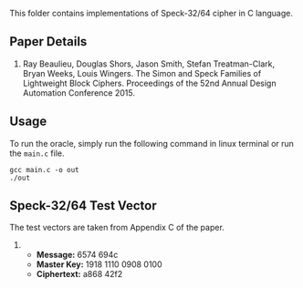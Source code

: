 This folder contains implementations of Speck-32/64 cipher in C language.

## Paper Details
1. Ray Beaulieu, Douglas Shors, Jason Smith, Stefan Treatman-Clark, Bryan Weeks, Louis Wingers.
The Simon and Speck Families of Lightweight Block Ciphers.
Proceedings of the 52nd Annual Design Automation Conference 2015.

## Usage
To run the oracle, simply run the following command in linux terminal or run the `main.c` file.
````
gcc main.c -o out
./out
````

## Speck-32/64 Test Vector
The test vectors are taken from Appendix C of the paper.

1.  - **Message:** 6574 694c
    - **Master Key:** 1918 1110 0908 0100
    - **Ciphertext:** a868 42f2
